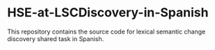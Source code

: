 # HSE-at-LSCDiscovery-in-Spanish
This repository contains the source code for lexical semantic change discovery shared task in Spanish. 
